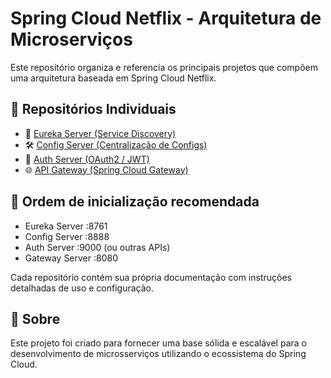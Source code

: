# Spring Cloud Netflix - Arquitetura de Microserviços

Este repositório organiza e referencia os principais projetos que compõem uma arquitetura baseada em Spring Cloud Netflix.

## 🔗 Repositórios Individuais

- 🧭 [Eureka Server (Service Discovery)](https://github.com/marcellopedrosa/eureka-server)
- 🛠️ [Config Server (Centralização de Configs)](https://github.com/marcellopedrosa/config-server)
- 🔐 [Auth Server (OAuth2 / JWT)](https://github.com/marcellopedrosa/auth-server)
- 🌐 [API Gateway (Spring Cloud Gateway)](https://github.com/marcellopedrosa/api-gateway)

## 🔗 Ordem de inicialização recomendada

- Eureka Server :8761
- Config Server :8888
- Auth Server :9000 (ou outras APIs)
- Gateway Server :8080

Cada repositório contém sua própria documentação com instruções detalhadas de uso e configuração.

## 📌 Sobre

Este projeto foi criado para fornecer uma base sólida e escalável para o desenvolvimento de microsserviços utilizando o ecossistema do Spring Cloud.
